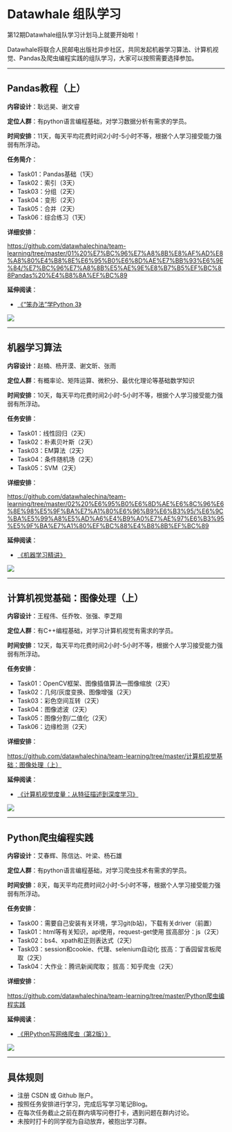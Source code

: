 # Datawhale 组队学习

第12期Datawhale组队学习计划马上就要开始啦！

Datawhale将联合人民邮电出版社异步社区，共同发起机器学习算法、计算机视觉、Pandas及爬虫编程实践的组队学习，大家可以按照需要选择参加。

---
## Pandas教程（上） 

**内容设计**：耿远昊、谢文睿

**定位人群**：有python语言编程基础，对学习数据分析有需求的学员。

**时间安排**：11天，每天平均花费时间2小时-5小时不等，根据个人学习接受能力强弱有所浮动。


**任务简介**：

- Task01：Pandas基础（1天）
- Task02：索引（3天）
- Task03：分组（2天）
- Task04：变形（2天）
- Task05：合并（2天）
- Task06：综合练习（1天）

**详细安排**：

https://github.com/datawhalechina/team-learning/tree/master/01%20%E7%BC%96%E7%A8%8B%E8%AF%AD%E8%A8%80%E4%B8%8E%E6%95%B0%E6%8D%AE%E7%BB%93%E6%9E%84/%E7%BC%96%E7%A8%8B%E5%AE%9E%E8%B7%B5%EF%BC%88Pandas%20%E4%B8%8A%EF%BC%89

**延伸阅读**：

- [《“笨办法”学Python 3》]( https://www.epubit.com/bookDetails?id=N92)


![](https://img-blog.csdnimg.cn/20200417183105433.jpg)

---
## 机器学习算法

**内容设计**：赵楠、杨开漠、谢文昕、张雨

**定位人群**：有概率论、矩阵运算、微积分、最优化理论等基础数学知识

**时间安排**：10天，每天平均花费时间2小时-5小时不等，根据个人学习接受能力强弱有所浮动。

**任务安排**：
- Task01：线性回归（2天）
- Task02：朴素贝叶斯（2天）
- Task03：EM算法（2天）
- Task04：条件随机场（2天）
- Task05：SVM（2天）


**详细安排**：

https://github.com/datawhalechina/team-learning/tree/master/02%20%E6%95%B0%E6%8D%AE%E6%8C%96%E6%8E%98%E5%9F%BA%E7%A1%80%E6%96%B9%E6%B3%95/%E6%9C%BA%E5%99%A8%E5%AD%A6%E4%B9%A0%E7%AE%97%E6%B3%95%E5%9F%BA%E7%A1%80%EF%BC%88%E4%B8%8B%EF%BC%89

**延伸阅读**：

- [《机器学习精讲》](https://www.epubit.com/bookDetails?id=UB6ca56d535c5c5)

![](https://img-blog.csdnimg.cn/20200417183010450.jpg)



---
## 计算机视觉基础：图像处理（上）

**内容设计**：王程伟、任乔牧、张强、李芝翔

**定位人群**：有C++编程基础，对学习计算机视觉有需求的学员。

**时间安排**：12天，每天平均花费时间2小时-5小时不等，根据个人学习接受能力强弱有所浮动。


**任务安排**：
- Task01：OpenCV框架、图像插值算法—图像缩放（2天）
- Task02：几何/灰度变换、图像增强（2天）
- Task03：彩色空间互转（2天）
- Task04：图像滤波（2天）
- Task05：图像分割/二值化（2天）
- Task06：边缘检测（2天）


**详细安排**：

https://github.com/datawhalechina/team-learning/tree/master/计算机视觉基础：图像处理（上）

**延伸阅读**：

- [《计算机视觉度量：从特征描述到深度学习》](https://www.epubit.com/bookDetails?id=UB6c7836a28a498)

![](https://img-blog.csdnimg.cn/20200424113433615.jpg)


---
## Python爬虫编程实践

**内容设计**：艾春辉、陈信达、叶梁、杨石雄

**定位人群**：有python语言编程基础，对学习爬虫技术有需求的学员。

**时间安排**：8天，每天平均花费时间2小时-5小时不等，根据个人学习接受能力强弱有所浮动。


**任务安排**：
- Task00：需要自己安装有关环境，学习git(b站)，下载有关driver（前置）
- Task01：html等有关知识，api使用，request-get使用 拔高部分：js（2天）
- Task02：bs4、xpath和正则表达式（2天）
- Task03：session和cookie、代理、selenium自动化 拔高：丁香园留言板爬取（2天）
- Task04：大作业：腾讯新闻爬取； 拔高：知乎爬虫（2天）



**详细安排**：

https://github.com/datawhalechina/team-learning/tree/master/Python爬虫编程实践

**延伸阅读**：

- [《用Python写网络爬虫（第2版）》](https://www.epubit.com/bookDetails?id=N33225)

![](https://img-blog.csdnimg.cn/20200417183110177.jpg)

---
## 具体规则
- 注册 CSDN 或 Github 账户。
- 按照任务安排进行学习，完成后写学习笔记Blog。
- 在每次任务截止之前在群内填写问卷打卡，遇到问题在群内讨论。
- 未按时打卡的同学视为自动放弃，被抱出学习群。
